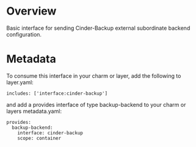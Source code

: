 # Overview

Basic interface for sending Cinder-Backup external subordinate backend configuration.

# Metadata

To consume this interface in your charm or layer, add the following to layer.yaml:

```
includes: ['interface:cinder-backup']
```

and add a provides interface of type backup-backend to your charm or layers metadata.yaml:

```
provides:
  backup-backend:
    interface: cinder-backup
    scope: container
```

